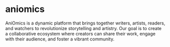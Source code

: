 # aniomics
AniOmics is a dynamic platform that brings together writers, artists, readers, and watchers to revolutionize storytelling and artistry. Our goal is to create a collaborative ecosystem where creators can share their work, engage with their audience, and foster a vibrant community. 
